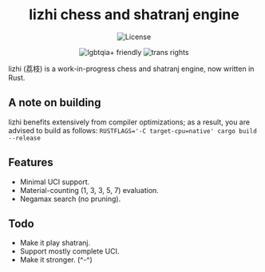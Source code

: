 <div align="center">

# lizhi chess and shatranj engine

![License](https://img.shields.io/github/license/therainydev/lizhi)

![lgbtqia+ friendly](https://pride-badges.pony.workers.dev/static/v1?label=lgbtqia%2B%20friendly&stripeWidth=6&stripeColors=E40303,FF8C00,FFED00,008026,24408E,732982)
![trans rights](https://pride-badges.pony.workers.dev/static/v1?label=trans%20rights&stripeWidth=6&stripeColors=5BCEFA,F5A9B8,FFFFFF,F5A9B8,5BCEFA)

</div>

lizhi (荔枝) is a work-in-progress chess and shatranj engine, now written in Rust.

## A note on building
lizhi benefits extensively from compiler optimizations; as a result, you are advised to build as follows:
`RUSTFLAGS='-C target-cpu=native' cargo build --release`

## Features
- Minimal UCI support.
- Material-counting (1, 3, 3, 5, 7) evaluation.
- Negamax search (no pruning).

## Todo
- Make it play shatranj.
- Support mostly complete UCI.
- Make it stronger. (^-^)
